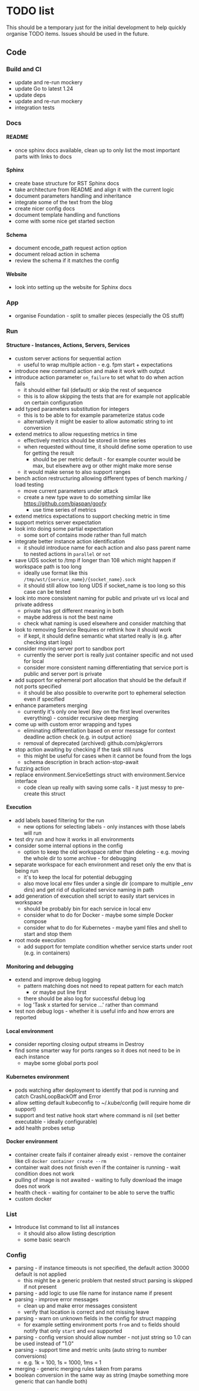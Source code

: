 # TODO list

This should be a temporary just for the initial development to help quickly organise TODO items. Issues should be used
in the future.

## Code

### Build and CI

- update and re-run mockery
- update Go to latest 1.24
- update deps
- update and re-run mockery
- integration tests

### Docs

#### README

- once sphinx docs available, clean up to only list the most important parts with links to docs

#### Sphinx

- create base structure for RST Sphinx docs
- take architecture from README and align it with the current logic
- document parameters handling and inheritance
- integrate some of the text from the blog
- create nicer config docs
- document template handling and functions
- come with some nice get started section

#### Schema

- document encode_path request action option
- document reload action in schema
- review the schema if it matches the config

#### Website

- look into setting up the website for Sphinx docs

### App

- organise Foundation - split to smaller pieces (especially the OS stuff)

### Run

#### Structure - Instances, Actions, Servers, Services

- custom server actions for sequential action
  - useful to wrap multiple action - e.g. fpm start + expectations
- introduce new command action and make it work with output
- introduce action parameter `on_failure` to set what to do when action fails
  - it should either fail (default) or skip the rest of sequence
  - this is to allow skipping the tests that are for example not applicable on certain configuration
- add typed parameters substitution for integers
  - this is to be able to for example parameterize status code
  - alternatively it might be easier to allow automatic string to int conversion
- extend metrics to allow requesting metrics in time
  - effectively metrics should be stored in time series
  - when requested without time, it should define some operation to use for getting the result
    - should be per metric default - for example counter would be max, but elsewhere avg or other might make more sense
  - it would make sense to also support ranges
- bench action restructuring allowing different types of bench marking / load testing
  - move current parameters under attack
  - create a new type wave to do something similar like https://github.com/bjaspan/goofy
    - use time series of metrics
- extend metrics expectations to support checking metric in time
- support metrics server expectation
- look into doing some partial expectation
  - some sort of contains mode rather than full match
- integrate better instance action identification
  - it should introduce name for each action and also pass parent name to nested actions in `parallel` or `not`
- save UDS socket to /tmp if longer than 108 which might happen if workspace path is too long
  - ideally use format like this `/tmp/wst/{service_name}/{socket_name}.sock`
  - it should still allow too long UDS if socket_name is too long so this case can be tested
- look into more consistent naming for public and private url vs local and private address
  - private has got different meaning in both
  - maybe address is not the best name
  - check what naming is used elsewhere and consider matching that
- look to removing Service Requires or rethink how it should work
  - if kept, it should define semantic what started really is (e.g. after checking start logs)
- consider moving server port to sandbox port
  - currently the server port is really just container specific and not used for local
  - consider more consistent naming differentiating that service port is public and server port is private
- add support for ephemeral port allocation that should be the default if not ports specified
  - it should be also possible to overwrite port to ephemeral selection even if specified
- enhance parameters merging
  - currently it's only one level (key on the first level overwrites everything) - consider recursive deep merging
- come up with custom error wrapping and types
  - eliminating differentiation based on error message for context deadline action check (e.g. in output action)
  - removal of deprecated (archived) github.com/pkg/errors
- stop action awaiting by checking if the task still runs
  - this might be useful for cases when it cannot be found from the logs
  - schema description in brach action-stop-await
- fuzzing action
- replace environment.ServiceSettings struct with environment.Service interface
  - code clean up really with saving some calls - it just messy to pre-create this struct

#### Execution

- add labels based filtering for the run
  - new options for selecting labels - only instances with those labels will run
- test dry run and how it works in all environments
- consider some internal options in the config
  - option to keep the old workspace rather than deleting - e.g. moving the whole dir to some archive - for debugging
- separate workspace for each environment and reset only the env that is being run
  - it's to keep the local for potential debugging
  - also move local env files under a single dir (compare to multiple _env dirs) and get rid of duplicated service naming in path
- add generation of execution shell script to easily start services in workspace
  - should be probably bin for each service in local env
  - consider what to do for Docker - maybe some simple Docker compose
  - consider what to do for Kubernetes - maybe yaml files and shell to start and stop them
- root mode execution
  - add support for template condition whether service starts under root (e.g. in containers)

#### Monitoring and debugging

- extend and improve debug logging
  - pattern matching does not need to repeat pattern for each match
    - or maybe put line first
  - there should be also log for successful debug log
  - log 'Task x started for service ...' rather than command
- test non debug logs - whether it is useful info and how errors are reported

#### Local environment

- consider reporting closing output streams in Destroy
- find some smarter way for ports ranges so it does not need to be in each instance
  - maybe some global ports pool


#### Kubernetes environment

- pods watching after deployment to identify that pod is running and catch CrashLoopBackOff and Error
- allow setting default kubeconfig to ~/.kube/config (will require home dir support)
- support and test native hook start where command is nil (set better executable - ideally configurable)
- add health probes setup

#### Docker environment

- container create fails if container already exist - remove the container like cli `docker container create --rm`
- container wait does not finish even if the container is running - wait condition does not work
- pulling of image is not awaited - waiting to fully download the image does not work
- health check - waiting for container to be able to serve the traffic
- custom docker


### List

- Introduce list command to list all instances
  - it should also allow listing description
  - some basic search

### Config

- parsing - if instance timeouts is not specified, the default action 30000 default is not applied
  - this might be a generic problem that nested struct parsing is skipped if not present
- parsing - add logic to use file name for instance name if present
- parsing - improve error messages
  - clean up and make error messages consistent
  - verify that location is correct and not missing leave
- parsing - warn on unknown fields in the config for struct mapping
  - for example setting environment ports `from` and `to` fields should notify that only `start` and `end` supported
- parsing - config version should allow number - not just string so 1.0 can be used instead of "1.0"
- parsing - support time and metric units (auto string to number conversions)
  - e.g. 1k = 100, 1s = 1000, 1ms = 1
- merging - generic merging rules taken from params
- boolean conversion in the same way as string (maybe something more generic that can handle both)
